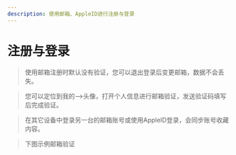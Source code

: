 ```yaml
---
description: 使用邮箱、AppleID进行注册与登录
---
```


# 注册与登录

> 使用邮箱注册时默认没有验证，您可以退出登录后变更邮箱，数据不会丢失。

> 您可以定位到我的--&gt;头像，打开个人信息进行邮箱验证，发送验证码填写后完成验证。

> 在其它设备中登录另一台的邮箱账号或使用AppleID登录，会同步账号收藏内容。

> 下图示例邮箱验证

